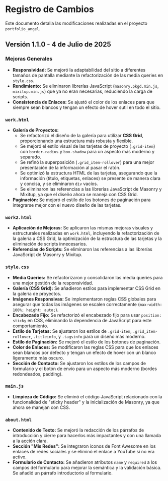 # Registro de Cambios

Este documento detalla las modificaciones realizadas en el proyecto `portfolio_angel`.

## Versión 1.1.0 - 4 de Julio de 2025

### Mejoras Generales

*   **Responsividad:** Se mejoró la adaptabilidad del sitio a diferentes tamaños de pantalla mediante la refactorización de las media queries en `style.css`.
*   **Rendimiento:** Se eliminaron librerías JavaScript (`masonry.pkgd.min.js`, `mixitup.min.js`) que ya no eran necesarias, reduciendo la carga de scripts.
*   **Consistencia de Enlaces:** Se ajustó el color de los enlaces para que siempre sean blancos y tengan un efecto de hover sutil en todo el sitio.

### `work.html`

*   **Galería de Proyectos:**
    *   Se refactorizó el diseño de la galería para utilizar **CSS Grid**, proporcionando una estructura más robusta y flexible.
    *   Se mejoró el estilo visual de las tarjetas de proyecto (`.grid-item`) con `border-radius` y `box-shadow` para un aspecto más moderno y separado.
    *   Se refinó la superposición (`.grid_item-rollover`) para una mejor presentación de la información al pasar el ratón.
    *   Se optimizó la estructura HTML de las tarjetas, asegurando que la información (título, etiquetas, enlaces) se presente de manera clara y concisa, y se eliminaron `div` vacíos.
    *   Se eliminaron las referencias a las librerías JavaScript de Masonry y Mixitup, ya que el diseño ahora se maneja con CSS Grid.
*   **Paginación:** Se mejoró el estilo de los botones de paginación para integrarse mejor con el nuevo diseño de las tarjetas.

### `work2.html`

*   **Aplicación de Mejoras:** Se aplicaron las mismas mejoras visuales y estructurales realizadas en `work.html`, incluyendo la refactorización de la galería a CSS Grid, la optimización de la estructura de las tarjetas y la eliminación de scripts innecesarios.
*   **Referencias de Scripts:** Se eliminaron las referencias a las librerías JavaScript de Masonry y Mixitup.

### `style.css`

*   **Media Queries:** Se refactorizaron y consolidaron las media queries para una mejor gestión de la responsividad.
*   **Galería (CSS Grid):** Se añadieron estilos para implementar CSS Grid en la galería de proyectos.
*   **Imágenes Responsivas:** Se implementaron reglas CSS globales para asegurar que todas las imágenes se escalen correctamente (`max-width: 100%; height: auto;`).
*   **Encabezado Fijo:** Se refactorizó el encabezado fijo para usar `position: sticky` en CSS, eliminando la dependencia de JavaScript para este comportamiento.
*   **Estilo de Tarjetas:** Se ajustaron los estilos de `.grid-item`, `.grid_item-rollover`, `.titleinfo`, y `.tagsinfo` para un diseño más moderno.
*   **Estilo de Paginación:** Se mejoró el estilo de los botones de paginación.
*   **Color de Enlaces:** Se modificaron las reglas CSS para que los enlaces sean blancos por defecto y tengan un efecto de hover con un blanco ligeramente más oscuro.
*   **Sección de Contacto:** Se ajustaron los estilos de los campos de formulario y el botón de envío para un aspecto más moderno (bordes redondeados, padding).

### `main.js`

*   **Limpieza de Código:** Se eliminó el código JavaScript relacionado con la funcionalidad de "sticky header" y la inicialización de Masonry, ya que ahora se manejan con CSS.

### `about.html`

*   **Contenido de Texto:** Se mejoró la redacción de los párrafos de introducción y cierre para hacerlos más impactantes y con una llamada a la acción clara.
*   **Sección "Mis Redes":** Se integraron iconos de Font Awesome en los enlaces de redes sociales y se eliminó el enlace a YouTube si no era activo.
*   **Formulario de Contacto:** Se añadieron atributos `name` y `required` a los campos del formulario para mejorar la semántica y la validación básica. Se añadió un párrafo introductorio al formulario.
